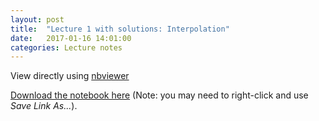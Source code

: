 ```yaml
---
layout: post
title:  "Lecture 1 with solutions: Interpolation" 
date:   2017-01-16 14:01:00
categories: Lecture notes
---
```


View directly using [nbviewer](http://nbviewer.ipython.org/github/ggorman/Numerical-methods-1/blob/master/notebook/Numerical-methods-1/master/notebook/interpolation%2Bsolutions.ipynb)

[Download the notebook here](http://raw.githubusercontent.com/ggorman/Numerical-methods-1/master/notebook/interpolation%2Bsolutions.ipynb) (Note: you may need to right-click and use *Save Link As...*).


